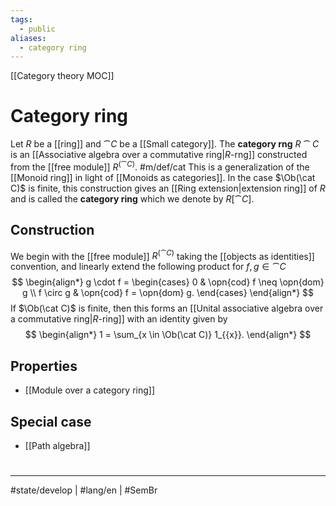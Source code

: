 ```yaml
---
tags:
  - public
aliases:
  - category ring
---
```

[[Category theory MOC]]
# Category ring

Let $R$ be a [[ring]] and $\cat C$ be a [[Small category]].
The **category rng** $R\cat C$ is an [[Associative algebra over a commutative ring|$R$-rng]] constructed from the [[free module]] $R^{(\cat C)}$. #m/def/cat 
This is a generalization of the [[Monoid ring]] in light of [[Monoids as categories]].
In the case $\Ob(\cat C)$ is finite, this construction gives an [[Ring extension|extension ring]] of $R$ and is called the **category ring** which we denote by $R[\cat C]$.

## Construction

We begin with the [[free module]] $R^{(\cat C)}$ taking the [[objects as identities]] convention,
and linearly extend the following product for $f,g \in \cat C$
$$
\begin{align*}
g \cdot f = \begin{cases}
0 & \opn{cod} f \neq \opn{dom} g \\
f \circ g & \opn{cod} f = \opn{dom} g.
\end{cases}
\end{align*}
$$
If $\Ob(\cat C)$ is finite, then this forms an [[Unital associative algebra over a commutative ring|$R$-ring]] with an identity given by
$$
\begin{align*}
1 = \sum_{x \in \Ob(\cat C)} 1_{{x}}.
\end{align*}
$$

## Properties

- [[Module over a category ring]]

## Special case

- [[Path algebra]]

#
---
#state/develop | #lang/en | #SemBr
